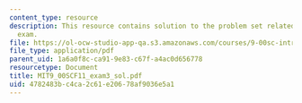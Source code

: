 ```yaml
---
content_type: resource
description: This resource contains solution to the problem set related to the final
  exam.
file: https://ol-ocw-studio-app-qa.s3.amazonaws.com/courses/9-00sc-introduction-to-psychology-fall-2011/4782483bc4ca2c61e20678af9036e5a1_MIT9_00SCF11_exam3_sol.pdf
file_type: application/pdf
parent_uid: 1a6a0f8c-ca91-9e83-c67f-a4ac0d656778
resourcetype: Document
title: MIT9_00SCF11_exam3_sol.pdf
uid: 4782483b-c4ca-2c61-e206-78af9036e5a1
---
```

